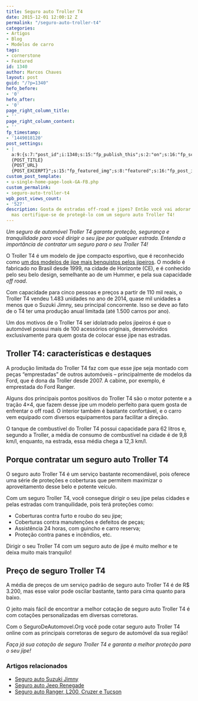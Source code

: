 ```yaml
---
title: Seguro auto Troller T4
date: 2015-12-01 12:00:12 Z
permalink: "/seguro-auto-troller-t4"
categories:
- Artigos
- Blog
- Modelos de carro
tags:
- cornerstone
- Featured
id: 1340
author: Marcos Chaves
layout: post
guid: "/?p=1340"
hefo_before:
- '0'
hefo_after:
- '0'
page_right_column_title:
- ''
page_right_column_content:
- ''
fp_timestamp:
- '1449018120'
post_settings:
- |
  a:9:{s:7:"post_id";i:1340;s:15:"fp_publish_this";s:2:"on";s:16:"fp_schedule_this";s:3:"yes";s:11:"fp_datetime";s:16:"2015/12/01 23:02";s:18:"fp_timezone_offset";s:3:"120";s:8:"msg_body";s:66:"Novo post no {SITE_NAME}
  {POST_TITLE}
  {POST_URL}
  {POST_EXCERPT}";s:15:"fp_featured_img";s:8:"featured";s:16:"fp_post_img_text";s:0:"";s:5:"pages";a:2:{i:0;s:3:"own";i:1;s:15:"520743491417556";}}
custom_post_template:
- u-single-home-page-look-GA-FB.php
custom_permalink:
- seguro-auto-troller-t4
wpb_post_views_count:
- '527'
description: Gosta de estradas off-road e jipes? Então você vai adorar esse automóvel,
  mas certifique-se de protegê-lo com um seguro auto Troller T4!
---
```


_Um seguro de automóvel Troller T4 garante proteção, segurança e tranquilidade para você dirigir o seu jipe por qualquer estrada. Entenda a importância de contratar um seguro para o seu Troller T4!_

O Troller T4 é um modelo de jipe compacto esportivo, que é reconhecido como [um dos modelos de jipe mais benquistos pelos jipeiros](http://carros.uol.com.br/noticias/redacao/2014/06/24/troller-t4-idolatrado-pelos-jipeiros-cresce-em-qualidade-e-preco.htm). O modelo é fabricado no Brasil desde 1999, na cidade de Horizonte (CE), e é conhecido pelo seu belo design, semelhante ao de um Hummer, e pela sua capacidade _off road_.

Com capacidade para cinco pessoas e preços a partir de 110 mil reais, o Troller T4 vendeu 1.483 unidades no ano de 2014, quase mil unidades a menos que o Suzuki Jimny, seu principal concorrente. Isso se deve ao fato de o T4 ter uma produção anual limitada (até 1.500 carros por ano).

Um dos motivos de o Troller T4 ser idolatrado pelos jipeiros é que o automóvel possui mais de 100 acessórios originais, desenvolvidos exclusivamente para quem gosta de colocar esse jipe nas estradas.

## Troller T4: características e destaques

A produção limitada do Troller T4 faz com que esse jipe seja montado com peças “emprestadas” de outros automóveis – principalmente de modelos da Ford, que é dona da Troller desde 2007. A cabine, por exemplo, é emprestada do Ford Ranger.

Alguns dos principais pontos positivos do Troller T4 são o motor potente e a tração 4&#215;4, que fazem desse jipe um modelo perfeito para quem gosta de enfrentar o off road. O interior também é bastante confortável, e o carro vem equipado com diversos equipamentos para facilitar a direção.

O tanque de combustível do Troller T4 possui capacidade para 62 litros e, segundo a Troller, a média de consumo de combustível na cidade é de 9,8 km/l, enquanto, na estrada, essa média chega a 12,3 km/l.

## Porque contratar um seguro auto Troller T4

O seguro auto Troller T4 é um serviço bastante recomendável, pois oferece uma série de proteções e coberturas que permitem maximizar o aproveitamento desse belo e potente veículo.

Com um seguro Troller T4, você consegue dirigir o seu jipe pelas cidades e pelas estradas com tranquilidade, pois terá proteções como:

  * Coberturas contra furto e roubo do seu jipe;
  * Coberturas contra manutenções e defeitos de peças;
  * Assistência 24 horas, com guincho e carro reserva;
  * Proteção contra panes e incêndios, etc.

Dirigir o seu Troller T4 com um seguro auto de jipe é muito melhor e te deixa muito mais tranquilo!

## Preço de seguro Troller T4

A média de preços de um serviço padrão de seguro auto Troller T4 é de R$ 3.200, mas esse valor pode oscilar bastante, tanto para cima quanto para baixo.

O jeito mais fácil de encontrar a melhor cotação de seguro auto Troller T4 é com cotações personalizadas em diversas corretoras.

Com o SeguroDeAutomovel.Org você pode cotar seguro auto Troller T4 online com as principais corretoras de seguro de automóvel da sua região!

_Faça já sua cotação de seguro Troller T4 e garanta a melhor proteção para o seu jipe!_

### Artigos relacionados

  * <a href="/seguro-auto-suzuki-jimny" target="_blank">Seguro auto Suzuki Jimny</a>
  * <a href="/seguro-jeep-renegade" target="_blank">Seguro auto Jeep Renegade</a>
  * <a href="/seguro-l200-ranger-cruzer-tucson" target="_blank">Seguro auto Ranger, L200, Cruzer e Tucson</a>